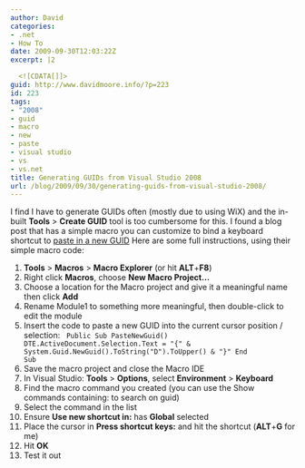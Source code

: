 ```yaml
---
author: David
categories:
- .net
- How To
date: 2009-09-30T12:03:22Z
excerpt: |2

  <![CDATA[]]>
guid: http://www.davidmoore.info/?p=223
id: 223
tags:
- "2008"
- guid
- macro
- new
- paste
- visual studio
- vs
- vs.net
title: Generating GUIDs from Visual Studio 2008
url: /blog/2009/09/30/generating-guids-from-visual-studio-2008/
---
```


I find I have to generate GUIDs often (mostly due to using WiX) and the in-built <strong>Tools</strong> > <strong>Create GUID</strong> tool is too cumbersome for this. I found a blog post that has a simple macro you can customize to bind a keyboard shortcut to <a href="http://www.wirwar.com/blog/2007/11/03/generating-guids-in-the-visual-studio-ide/" target="_blank">paste in a new GUID</a> Here are some full instructions, using their simple macro code: <ol> <li><strong>Tools</strong> > <strong>Macros</strong> > <strong>Macro Explorer</strong> (or hit <strong>ALT</strong>+<strong>F8</strong>)</li> <li>Right click <strong>Macros</strong>, choose <strong>New Macro Project&#8230;</strong></li> <li>Choose a location for the Macro project and give it a meaningful name then click <strong>Add</strong></li> <li>Rename Module1 to something more meaningful, then double-click to edit the module</li> <li>Insert the code to paste a new GUID into the current cursor position / selection: <code> Public Sub PasteNewGuid() DTE.ActiveDocument.Selection.Text = "{" & System.Guid.NewGuid().ToString("D").ToUpper() & "}" End Sub</code></li> <li>Save the macro project and close the Macro IDE</li> <li>In Visual Studio: <strong>Tools</strong> > <strong>Options</strong>, select <strong>Environment</strong> > <strong>Keyboard</strong></li> <li>Find the macro command you created (you can use the Show commands containing: to search on guid)</li> <li>Select the command in the list</li> <li>Ensure <strong>Use new shortcut in:</strong> has <strong>Global</strong> selected</li> <li>Place the cursor in <strong>Press shortcut keys:</strong> and hit the shortcut (<strong>ALT</strong>+<strong>G</strong> for me)</li> <li>Hit <strong>OK</strong></li> <li>Test it out</li> </ol>